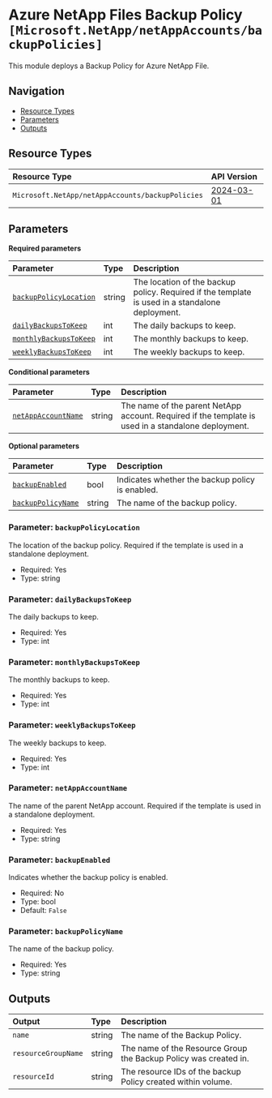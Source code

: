 # Azure NetApp Files Backup Policy `[Microsoft.NetApp/netAppAccounts/backupPolicies]`

This module deploys a Backup Policy for Azure NetApp File.

## Navigation

- [Resource Types](#Resource-Types)
- [Parameters](#Parameters)
- [Outputs](#Outputs)

## Resource Types

| Resource Type | API Version |
| :-- | :-- |
| `Microsoft.NetApp/netAppAccounts/backupPolicies` | [2024-03-01](https://learn.microsoft.com/en-us/azure/templates/Microsoft.NetApp/2024-03-01/netAppAccounts/backupPolicies) |

## Parameters

**Required parameters**

| Parameter | Type | Description |
| :-- | :-- | :-- |
| [`backupPolicyLocation`](#parameter-backuppolicylocation) | string | The location of the backup policy. Required if the template is used in a standalone deployment. |
| [`dailyBackupsToKeep`](#parameter-dailybackupstokeep) | int | The daily backups to keep. |
| [`monthlyBackupsToKeep`](#parameter-monthlybackupstokeep) | int | The monthly backups to keep. |
| [`weeklyBackupsToKeep`](#parameter-weeklybackupstokeep) | int | The weekly backups to keep. |

**Conditional parameters**

| Parameter | Type | Description |
| :-- | :-- | :-- |
| [`netAppAccountName`](#parameter-netappaccountname) | string | The name of the parent NetApp account. Required if the template is used in a standalone deployment. |

**Optional parameters**

| Parameter | Type | Description |
| :-- | :-- | :-- |
| [`backupEnabled`](#parameter-backupenabled) | bool | Indicates whether the backup policy is enabled. |
| [`backupPolicyName`](#parameter-backuppolicyname) | string | The name of the backup policy. |

### Parameter: `backupPolicyLocation`

The location of the backup policy. Required if the template is used in a standalone deployment.

- Required: Yes
- Type: string

### Parameter: `dailyBackupsToKeep`

The daily backups to keep.

- Required: Yes
- Type: int

### Parameter: `monthlyBackupsToKeep`

The monthly backups to keep.

- Required: Yes
- Type: int

### Parameter: `weeklyBackupsToKeep`

The weekly backups to keep.

- Required: Yes
- Type: int

### Parameter: `netAppAccountName`

The name of the parent NetApp account. Required if the template is used in a standalone deployment.

- Required: Yes
- Type: string

### Parameter: `backupEnabled`

Indicates whether the backup policy is enabled.

- Required: No
- Type: bool
- Default: `False`

### Parameter: `backupPolicyName`

The name of the backup policy.

- Required: Yes
- Type: string

## Outputs

| Output | Type | Description |
| :-- | :-- | :-- |
| `name` | string | The name of the Backup Policy. |
| `resourceGroupName` | string | The name of the Resource Group the Backup Policy was created in. |
| `resourceId` | string | The resource IDs of the backup Policy created within volume. |
